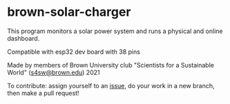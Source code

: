 # brown-solar-charger
This program monitors a solar power system and runs a physical and online dashboard.

Compatible with esp32 dev board with 38 pins

Made by members of Brown University club "Scientists for a Sustainable World" (s4sw@brown.edu) 2021



To contribute: assign yourself to an [issue](https://github.com/brown-SSW/brown-solar-charger/issues), do your work in a new branch, then make a pull request!

